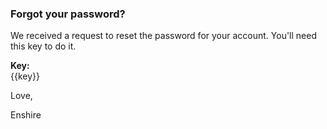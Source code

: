 ### Forgot your password?

We received a request to reset the password for your account. You'll
need this key to do it.

__Key:__  
{{key}}

Love,

Enshire

